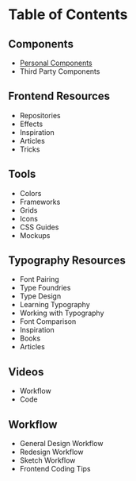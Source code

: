# Table of Contents

## Components
- [Personal Components](https://github.com/nicoencarnacion/resources/blob/master/COMPONENTS.md#personalcomponents)
- Third Party Components

## Frontend Resources
- Repositories
- Effects
- Inspiration
- Articles
- Tricks

## Tools
- Colors
- Frameworks
- Grids
- Icons
- CSS Guides
- Mockups

## Typography Resources
- Font Pairing
- Type Foundries
- Type Design
- Learning Typography
- Working with Typography
- Font Comparison
- Inspiration
- Books
- Articles

## Videos
- Workflow
- Code

## Workflow
- General Design Workflow
- Redesign Workflow
- Sketch Workflow
- Frontend Coding Tips
